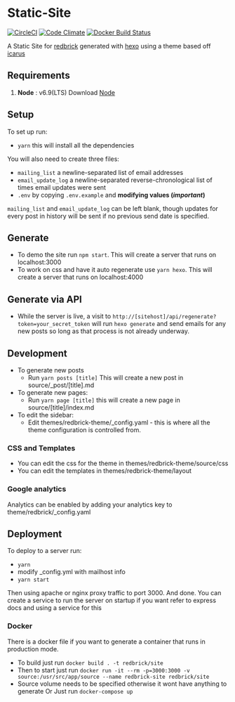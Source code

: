 # Static-Site
[![CircleCI](https://circleci.com/gh/redbrick/static-site.svg?style=shield)](https://circleci.com/gh/redbrick/static-site)
[![Code Climate](https://codeclimate.com/github/redbrick/static-site/badges/gpa.svg)](https://codeclimate.com/github/redbrick/static-site)
[![Docker Build Status](https://img.shields.io/docker/build/jrottenberg/ffmpeg.svg)](https://hub.docker.com/r/redbrick/site/)

A Static Site for [redbrick](http://redbrick.dcu.ie) generated with [hexo](https://hexo.io/) using a theme
based off [icarus](https://github.com/redbrick/hexo-theme-icarus)

## Requirements

1. **Node** : v6.9(LTS)  Download [Node](https://nodejs.org/download/)

## Setup

To set up run:
  - `yarn` this will install all the dependencies

You will also need to create three files:
  - `mailing_list` a newline-separated list of email addresses
  - `email_update_log` a newline-separated reverse-chronological list of times email updates were sent
  - `.env` by copying `.env.example` and **modifying values (*important*)**

`mailing_list` and `email_update_log` can be left blank, though updates for every post in history will be sent if no previous send date is specified.

## Generate
- To demo the site run `npm start`. This will create a server that runs on localhost:3000
- To work on css and have it auto regenerate use `yarn hexo`. This will create a server that runs on localhost:4000

## Generate via API
- While the server is live, a visit to `http://[sitehost]/api/regenerate?token=your_secret_token` will run `hexo generate` and send emails for any new posts so long as that process is not already underway.

## Development
- To generate new posts
  - Run `yarn posts [title]` This will create a new post in source/_post/[title].md
- To generate new pages:
  - Run `yarn page [title]` this will create a new page in source/[title]/index.md
- To edit the sidebar:
  - Edit themes/redbrick-theme/_config.yaml - this is where all the theme configuration is controlled from.

### CSS and Templates
- You can edit the css for the theme in themes/redbrick-theme/source/css
- You can edit the templates in themes/redbrick-theme/layout

### Google analytics
Analytics can be enabled by adding your analytics key to theme/redbrick/_config.yaml

## Deployment
To deploy to a server run:
  - `yarn`
  - modify _config.yml with mailhost info
  - `yarn start`

Then using apache or nginx proxy traffic to port 3000. 
And done. 
You can create a service to run the server on startup if you want refer to express docs and using a service for this

### Docker
There is a docker file if you want to generate a container that runs in production mode.
 - To build just run `docker build . -t redbrick/site`
 - Then to start just run `docker run -it --rm -p=3000:3000 -v source:/usr/src/app/source --name redbrick-site redbrick/site`
 - Source volume needs to be specified otherwise it wont have anything to generate Or Just run `docker-compose up`
